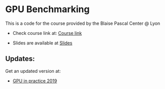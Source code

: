 # GPU Benchmarking 

This is a code for the course provided by the Blaise Pascal Center @ Lyon 

- Check course link at: [Course link](http://www.cbp.ens-lyon.fr/doku.php?id=formation:insa2018gpu)

- Slides are available at [Slides](CoursINSA_GPU_181112.pdf)

## Updates: 

Get an updated version at: 
- [GPU in practice 2019](http://www.cbp.ens-lyon.fr/doku.php?id=formation:insa2019gpu)
